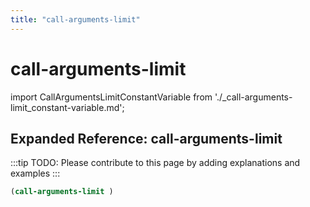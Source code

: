 ```yaml
---
title: "call-arguments-limit"
---
```


# call-arguments-limit

import CallArgumentsLimitConstantVariable from './_call-arguments-limit_constant-variable.md';

<CallArgumentsLimitConstantVariable />

## Expanded Reference: call-arguments-limit

:::tip
TODO: Please contribute to this page by adding explanations and examples
:::

```lisp
(call-arguments-limit )
```
